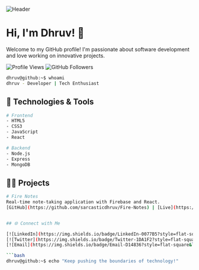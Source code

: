 ![Header](https://user-images.githubusercontent.com/your_image.png)

# Hi, I'm Dhruv! 👋

Welcome to my GitHub profile! I'm passionate about software development and love working on innovative projects.

![Profile Views](https://komarev.com/ghpvc/?username=sarcasticdhruv&style=flat-square)
![GitHub Followers](https://img.shields.io/github/followers/sarcasticdhruv?label=Follow&style=social)

```bash
dhruv@github:~$ whoami
dhruv - Developer | Tech Enthusiast
```

## 🔧 Technologies & Tools

```bash
# Frontend
- HTML5
- CSS3
- JavaScript
- React

# Backend
- Node.js
- Express
- MongoDB
```

## 🧑‍💻 Projects

```bash
# Fire Notes
Real-time note-taking application with Firebase and React.
[GitHub](https://github.com/sarcasticdhruv/Fire-Notes) | [Live](https://firexnotes.netlify.app)


## 🌐 Connect with Me

[![LinkedIn](https://img.shields.io/badge/LinkedIn-0077B5?style=flat-square&logo=linkedin&logoColor=white)](https://www.linkedin.com/in/dhruv-choudhary-india)
[![Twitter](https://img.shields.io/badge/Twitter-1DA1F2?style=flat-square&logo=twitter&logoColor=white)](https://twitter.com/sarcasticdhruv)
[![Email](https://img.shields.io/badge/Email-D14836?style=flat-square&logo=gmail&logoColor=white)](mailto:sarcasticdhruv100@gmail.com)

```bash
dhruv@github:~$ echo "Keep pushing the boundaries of technology!"
```
```
